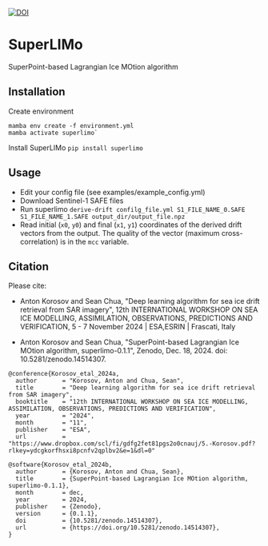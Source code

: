 [![DOI](https://zenodo.org/badge/905130076.svg)](https://doi.org/10.5281/zenodo.14514306)

# SuperLIMo
SuperPoint-based Lagrangian Ice MOtion algorithm

## Installation

Create environment
```
mamba env create -f environment.yml
mamba activate superlimo`
```

Install SuperLIMo
`pip install superlimo`

## Usage
* Edit your config file (see examples/example_config.yml)
* Download Sentinel-1 SAFE files
* Run superlimo `derive-drift confilg_file.yml S1_FILE_NAME_0.SAFE S1_FILE_NAME_1.SAFE output_dir/output_file.npz`
* Read initial (`x0`, `y0`) and final (`x1`, `y1`) coordinates of the derived drift vectors from the output.
The quality of the vector (maximum cross-correlation) is in the `mcc` variable.

## Citation

Please cite:

* Anton Korosov and Sean Chua, "Deep learning algorithm for sea ice drift retrieval from SAR imagery", 12th INTERNATIONAL WORKSHOP ON SEA ICE MODELLING, ASSIMILATION, OBSERVATIONS, PREDICTIONS AND VERIFICATION, 5 - 7 November 2024 | ESA,ESRIN | Frascati, Italy

* Anton Korosov and Sean Chua, "SuperPoint-based Lagrangian Ice MOtion algorithm, superlimo-0.1.1", Zenodo, Dec. 18, 2024. doi: 10.5281/zenodo.14514307.

```
@conference{Korosov_etal_2024a,
  author       = "Korosov, Anton and Chua, Sean",
  title        = "Deep learning algorithm for sea ice drift retrieval from SAR imagery",
  booktitle    = "12th INTERNATIONAL WORKSHOP ON SEA ICE MODELLING, ASSIMILATION, OBSERVATIONS, PREDICTIONS AND VERIFICATION",
  year         = "2024",
  month        = "11",
  publisher    = "ESA",
  url          = "https://www.dropbox.com/scl/fi/gdfg2fet81pgs2o0cnauj/5.-Korosov.pdf?rlkey=ydcgkorfhsxi8pcnfv2qplbv2&e=1&dl=0"

@software{Korosov_etal_2024b,
  author       = {Korosov, Anton and Chua, Sean},
  title        = {SuperPoint-based Lagrangian Ice MOtion algorithm, superlimo-0.1.1},
  month        = dec,
  year         = 2024,
  publisher    = {Zenodo},
  version      = {0.1.1},
  doi          = {10.5281/zenodo.14514307},
  url          = {https://doi.org/10.5281/zenodo.14514307},
}
```